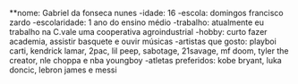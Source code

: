 **nome: Gabriel da fonseca nunes
-idade: 16
-escola: domingos francisco zardo
-escolaridade: 1 ano do ensino médio
-trabalho: atualmente eu trabalho na C.vale uma cooperativa agroindustrial
-hobby: curto fazer academia, assistir basquete e ouvir músicas
-artistas que gosto: playboi carti, kendrick lamar, 2pac, lil peep, sabotage, 21savage, mf doom, tyler the creator, nle choppa e nba youngboy
-atletas preferidos: kobe bryant, luka doncic, lebron james e messi
